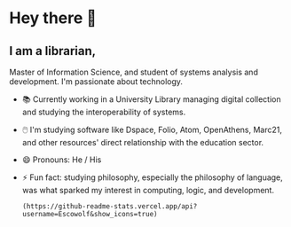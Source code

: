 # Hey there 👋
## I am a librarian, 

Master of Information Science, and student of systems analysis and development. I'm passionate about technology.

- 📚 Currently working in a University Library managing digital collection and studying the interoperability of systems.
- 🖱️ I'm studying software like Dspace, Folio, Atom, OpenAthens, Marc21, and other resources' direct relationship with the education sector.
- 😄 Pronouns: He / His

- ⚡ Fun fact: studying philosophy, especially the philosophy of language, was what sparked my interest in computing, logic, and development. 

  ```http
  (https://github-readme-stats.vercel.app/api?username=Escowolf&show_icons=true)
  ```

